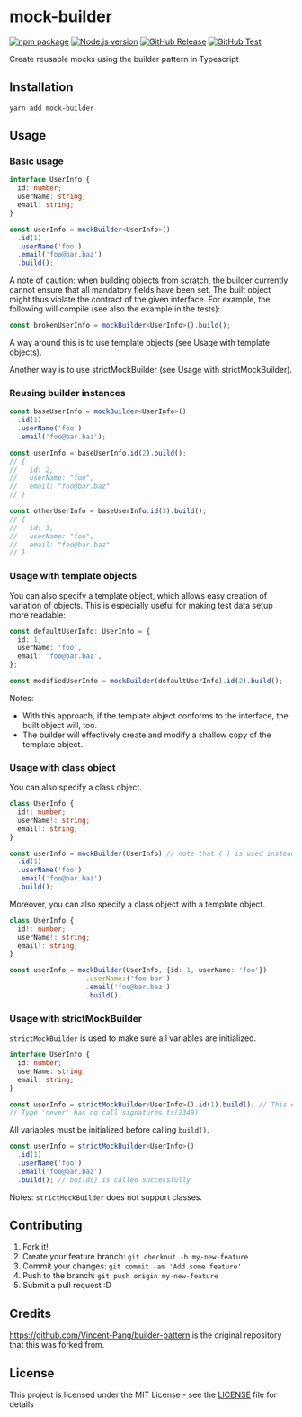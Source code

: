 # mock-builder

[![npm package](https://img.shields.io/npm/v/mock-builder)](https://www.npmjs.com/package/mock-builder)
[![Node.js version](https://img.shields.io/badge/node-%3E%3D%2018.12-brightgreen)](https://nodejs.org/en/)
[![GitHub Release](https://github.com/seek-oss/mock-builder/workflows/Release/badge.svg?branch=master)](https://github.com/seek-oss/mock-builder/actions?query=workflow%3ARelease)
[![GitHub Test](https://github.com/seek-oss/mock-builder/workflows/Test/badge.svg?branch=master)](https://github.com/seek-oss/mock-builder/actions?query=workflow%3ATest)

Create reusable mocks using the builder pattern in Typescript

## Installation

```
yarn add mock-builder
```

## Usage

### Basic usage

```typescript
interface UserInfo {
  id: number;
  userName: string;
  email: string;
}

const userInfo = mockBuilder<UserInfo>()
  .id(1)
  .userName('foo')
  .email('foo@bar.baz')
  .build();
```

A note of caution: when building objects from scratch, the builder currently cannot ensure that all
mandatory fields have been set. The built object might thus violate the contract of the given interface.
For example, the following will compile (see also the example in the tests):

```typescript
const brokenUserInfo = mockBuilder<UserInfo>().build();
```

A way around this is to use template objects (see Usage with template objects).

Another way is to use strictMockBuilder (see Usage with strictMockBuilder).

### Reusing builder instances

```typescript
const baseUserInfo = mockBuilder<UserInfo>()
  .id(1)
  .userName('foo')
  .email('foo@bar.baz');

const userInfo = baseUserInfo.id(2).build();
// {
//   id: 2,
//   userName: "foo",
//   email: "foo@bar.baz"
// }

const otherUserInfo = baseUserInfo.id(3).build();
// {
//   id: 3,
//   userName: "foo",
//   email: "foo@bar.baz"
// }
```

### Usage with template objects

You can also specify a template object, which allows easy creation of variation of objects.
This is especially useful for making test data setup more readable:

```typescript
const defaultUserInfo: UserInfo = {
  id: 1,
  userName: 'foo',
  email: 'foo@bar.baz',
};

const modifiedUserInfo = mockBuilder(defaultUserInfo).id(2).build();
```

Notes:

- With this approach, if the template object conforms to the interface, the
  built object will, too.
- The builder will effectively create and modify a shallow copy of the template object.

### Usage with class object

You can also specify a class object.

```typescript
class UserInfo {
  id!: number;
  userName!: string;
  email!: string;
}

const userInfo = mockBuilder(UserInfo) // note that ( ) is used instead of < > here
  .id(1)
  .userName('foo')
  .email('foo@bar.baz')
  .build();
```

Moreover, you can also specify a class object with a template object.

```typescript
class UserInfo {
  id!: number;
  userName!: string;
  email!: string;
}

const userInfo = mockBuilder(UserInfo, {id: 1, userName: 'foo'})
                   .userName:('foo bar')
                   .email('foo@bar.baz')
                   .build();

```

### Usage with strictMockBuilder

`strictMockBuilder` is used to make sure all variables are initialized.

```typescript
interface UserInfo {
  id: number;
  userName: string;
  email: string;
}

const userInfo = strictMockBuilder<UserInfo>().id(1).build(); // This expression is not callable.
// Type 'never' has no call signatures.ts(2349)
```

All variables must be initialized before calling `build()`.

```typescript
const userInfo = strictMockBuilder<UserInfo>()
  .id(1)
  .userName('foo')
  .email('foo@bar.baz')
  .build(); // build() is called successfully
```

Notes:
`strictMockBuilder` does not support classes.

## Contributing

1. Fork it!
2. Create your feature branch: `git checkout -b my-new-feature`
3. Commit your changes: `git commit -am 'Add some feature'`
4. Push to the branch: `git push origin my-new-feature`
5. Submit a pull request :D

## Credits

https://github.com/Vincent-Pang/builder-pattern is the original repository that this was forked from.

## License

This project is licensed under the MIT License - see the [LICENSE](LICENSE) file for details
